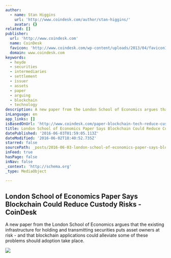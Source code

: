 ```yaml
---
author:
  - name: Stan Higgins
    url: 'http://www.coindesk.com/author/stan-higgins/'
    avatar: {}
related: []
publisher:
  url: 'http://www.coindesk.com'
  name: CoinDesk
  favicon: 'http://www.coindesk.com/wp-content/uploads/2013/04/favicon1.ico?7fca2f'
  domain: www.coindesk.com
keywords:
  - heyde
  - securities
  - intermediaries
  - settlement
  - issuer
  - assets
  - paper
  - arguing
  - blockchain
  - technology
description: A new paper from the London School of Economics argues that the existing infrastructure for holding and transmitting securities puts asset owners at risk - and that blockchain applications could alleviate some of these problems should adoption take place.
inLanguage: en
app_links: []
isBasedOnUrl: 'http://www.coindesk.com/paper-blockchain-tech-reduce-custody-risk-securities-owners/'
title: London School of Economics Paper Says Blockchain Could Reduce Custody Risks - CoinDesk
datePublished: '2016-06-03T01:59:05.113Z'
dateModified: '2016-06-02T18:40:52.735Z'
starred: false
sourcePath: _posts/2016-06-03-london-school-of-economics-paper-says-blockchain-could-reduc.md
inFeed: true
hasPage: false
inNav: false
_context: 'http://schema.org'
_type: MediaObject

---
```

<article style=""><h1>London School of Economics Paper Says Blockchain Could Reduce Custody Risks - CoinDesk</h1><p>A new paper from the London School of Economics argues that the existing infrastructure for holding and transmitting securities puts asset owners at risk - and that blockchain applications could alleviate some of these problems should adoption take place.</p><img src="http://media.coindesk.com/2016/06/Trader.jpg" /></article>
